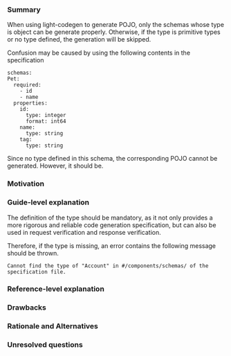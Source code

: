 ### Summary

When using light-codegen to generate POJO, only the schemas whose type is 
object can be generate properly. Otherwise, if the type is primitive types
or no type defined, the generation will be skipped.

Confusion may be caused by using the following contents in the specification
```
schemas:
Pet:
  required:
    - id
    - name
  properties:
    id:
      type: integer
      format: int64
    name:
      type: string
    tag:
      type: string
```
Since no type defined in this schema, the corresponding POJO cannot be generated.
However, it should be. 

### Motivation


### Guide-level explanation
The definition of the type should be mandatory, as it not only provides a more 
rigorous and reliable code generation specification, but can also be used in request 
verification and response verification.

Therefore, if the type is missing, an error contains the following message should be 
thrown.
```
Cannot find the type of "Account" in #/components/schemas/ of the specification file.
```

### Reference-level explanation


### Drawbacks


### Rationale and Alternatives


### Unresolved questions